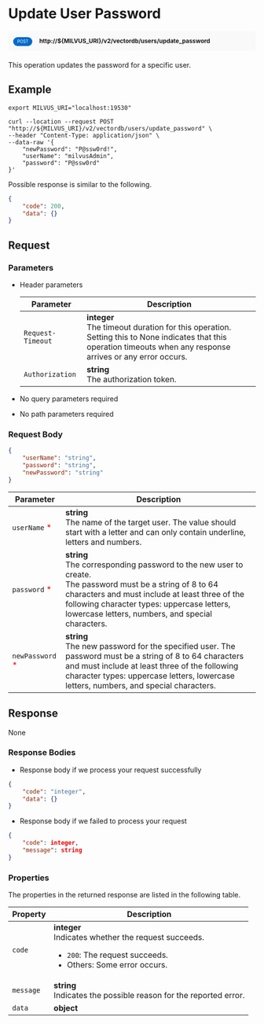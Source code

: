 # Update User Password

<div style="background: #f9f9f9; padding: 10px; border-radius: 5px; margin-bottom: 20px;">
    <div style="display: inline-block; background: #026aca; font-size: 0.6em; border-radius: 10px; color: #ffffff; padding: 0.3em 1em; line-height: 1.5em;">
        <span>POST</span>
    </div>
    <div style="display: inline-block; font-size: 0.85em; font-weight: 700; margin-left: 10px;">
        <span>http://${MILVUS_URI}/v2/vectordb/users/update_password</span>
    </div>
</div>

This operation updates the password for a specific user.

## Example

```shell
export MILVUS_URI="localhost:19530"

curl --location --request POST "http://${MILVUS_URI}/v2/vectordb/users/update_password" \
--header "Content-Type: application/json" \
--data-raw '{
    "newPassword": "P@ssw0rd!",
    "userName": "milvusAdmin",
    "password": "P@ssw0rd"
}'
```
Possible response is similar to the following.
```json
{
    "code": 200,
    "data": {}
}
```

## Request

### Parameters

- Header parameters

    | Parameter        | Description                                                                               |
    |------------------|-------------------------------------------------------------------------------------------|
    | `Request-Timeout`  | **integer**<br/>The timeout duration for this operation.<br/>Setting this to None indicates that this operation timeouts when any response arrives or any error occurs.|
    | `Authorization`  | **string**<br/>The authorization token.|

- No query parameters required

- No path parameters required

### Request Body

```json
{
    "userName": "string",
    "password": "string",
    "newPassword": "string"
}
```

| Parameter        | Description                                                                               |
|------------------|-------------------------------------------------------------------------------------------|
| `userName` <span style="color:red">*</span> | __string__<br/>The name of the target user. The value should start with a letter and can only contain underline, letters and numbers.  |
| `password` <span style="color:red">*</span> | __string__<br/>The corresponding password to the new user to create. <br/>The password must be a string of 8 to 64 characters and must include at least three of the following character types: uppercase letters, lowercase letters, numbers, and special characters.  |
| `newPassword` <span style="color:red">*</span> | __string__<br/>The new password for the specified user.    The password must be a string of 8 to 64 characters and must include at least three of the following character types: uppercase letters, lowercase letters, numbers, and special characters.  |

## Response

None

### Response Bodies

- Response body if we process your request successfully

```json
{
    "code": "integer",
    "data": {}
}
```

- Response body if we failed to process your request

```json
{
    "code": integer,
    "message": string
}
```

### Properties

The properties in the returned response are listed in the following table.

| Property | Description                                                                                                                                 |
|----------|---------------------------------------------------------------------------------------------------------------------------------------------|
| `code`   | __integer__<br/>Indicates whether the request succeeds.<br/><ul><li>`200`: The request succeeds.</li><li>Others: Some error occurs.</li></ul> |
| `message`  | __string__<br/>Indicates the possible reason for the reported error. |
| `data` | __object__<br/> |
